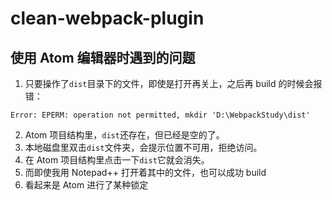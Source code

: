 # clean-webpack-plugin


## 使用 Atom 编辑器时遇到的问题
1. 只要操作了`dist`目录下的文件，即使是打开再关上，之后再 build 的时候会报错：
```shell
Error: EPERM: operation not permitted, mkdir 'D:\WebpackStudy\dist'
```
2. Atom 项目结构里，`dist`还存在，但已经是空的了。
3. 本地磁盘里双击`dist`文件夹，会提示位置不可用，拒绝访问。
4. 在 Atom 项目结构里点击一下`dist`它就会消失。
5. 而即使我用 Notepad++ 打开着其中的文件，也可以成功 build
6. 看起来是 Atom 进行了某种锁定
